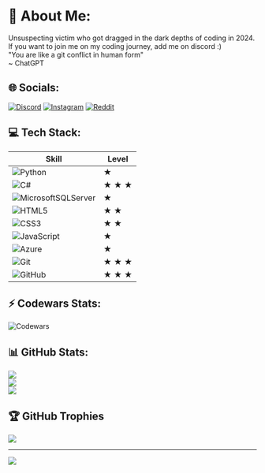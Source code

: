 # 💫 About Me:
Unsuspecting victim who got dragged in the dark depths of coding in 2024. <br>
If you want to join me on my coding journey, add me on discord :) <br>
"You are like a git conflict in human form"<br>~ ChatGPT
<br>

## 🌐 Socials:
[![Discord](https://img.shields.io/badge/Discord-%237289DA.svg?logo=discord&logoColor=white)](https://discord.gg/rekroma) [![Instagram](https://img.shields.io/badge/Instagram-%23E4405F.svg?logo=Instagram&logoColor=white)](https://instagram.com/rekromaaa) [![Reddit](https://img.shields.io/badge/Reddit-%23FF4500.svg?logo=Reddit&logoColor=white)](https://reddit.com/user/Rekroma) 
<br>

## 💻 Tech Stack:
| Skill | Level |
|-------|-------|
| ![Python](https://img.shields.io/badge/python-3670A0?style=flat&logo=python&logoColor=ffdd54) |  ★ |
| ![C#](https://img.shields.io/badge/c%23-%23239120.svg?style=flat&logo=csharp&logoColor=white) |  ★ ★ ★  |
| ![MicrosoftSQLServer](https://img.shields.io/badge/Microsoft%20SQL%20Server-CC2927?style=flat&logo=microsoft%20sql%20server&logoColor=white) |  ★ |
| ![HTML5](https://img.shields.io/badge/html5-%23E34F26.svg?style=flat&logo=html5&logoColor=white) |  ★ ★  |
| ![CSS3](https://img.shields.io/badge/css3-%231572B6.svg?style=flat&logo=css3&logoColor=white) |  ★ ★  |
| ![JavaScript](https://img.shields.io/badge/javascript-%23323330.svg?style=flat&logo=javascript&logoColor=%23F7DF1E) |  ★ |
| ![Azure](https://img.shields.io/badge/azure-%230072C6.svg?style=flat&logo=microsoftazure&logoColor=white) |  ★ |
| ![Git](https://img.shields.io/badge/git-%23F05033.svg?style=flat&logo=git&logoColor=white) |  ★ ★ ★  |
| ![GitHub](https://img.shields.io/badge/github-%23121011.svg?style=flat&logo=github&logoColor=white) |  ★ ★ ★ |

## ⚡ Codewars Stats:
![Codewars](https://github.r2v.ch/codewars?user=Rekroma&theme=gradient)
<br>

## 📊 GitHub Stats:
![](https://github-readme-stats.vercel.app/api?username=Rekroma&theme=dark&hide_border=true&include_all_commits=true&count_private=true)<br/>
![](https://nirzak-streak-stats.vercel.app/?user=Rekroma&theme=dark&hide_border=true)<br/>
![](https://github-readme-stats.vercel.app/api/top-langs/?username=Rekroma&theme=dark&hide_border=true&include_all_commits=true&count_private=true&layout=compact)
<br>

## 🏆 GitHub Trophies
![](https://github-profile-trophy.vercel.app/?username=Rekroma&theme=radical&no-frame=true&no-bg=false&margin-w=4)
<br>

---
[![](https://visitcount.itsvg.in/api?id=Rekroma&icon=5&color=0)](https://visitcount.itsvg.in)

<!-- Proudly created with GPRM ( https://gprm.itsvg.in ) -->
